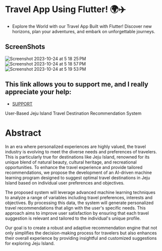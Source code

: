 # Travel App Using Flutter! 🌍✈️
- Explore the World with our Travel App Built with Flutter! Discover new horizons, plan your adventures, and embark on unforgettable journeys.
## ScreenShots
![Screenshot 2023-10-24 at 5 18 25 PM](https://github.com/AmirBayat0/Flutter-Travel-App/assets/91388754/e1ba5ffc-aeea-4a23-ac11-97485bd58093)
![Screenshot 2023-10-24 at 5 18 57 PM](https://github.com/AmirBayat0/Flutter-Travel-App/assets/91388754/620b07bc-18d2-4d84-92e1-6e777ecd269d)
![Screenshot 2023-10-24 at 5 19 53 PM](https://github.com/AmirBayat0/Flutter-Travel-App/assets/91388754/c0fec05b-0f4e-4854-aaae-dfa8c7b9f171)

## This link allows you to support me, and I really appreciate your help:
* [SUPPORT](https://www.buymeacoffee.com/AmirBayat)

User-Based Jeju Island Travel Destination Recommendation System

# Abstract
In an era where personalized experiences are highly valued, the travel industry is evolving to meet the diverse needs and preferences of travelers. This is particularly true for destinations like Jeju Island, renowned for its unique blend of natural beauty, cultural heritage, and recreational opportunities. To enhance the travel experience and provide tailored recommendations, we propose the development of an AI-driven machine learning program designed to suggest optimal travel destinations in Jeju Island based on individual user preferences and objectives.

The proposed system will leverage advanced machine learning techniques to analyze a range of variables including travel preferences, interests and objectives. By processing this data, the system will generate personalized travel recommendations that align with the user's specific needs. This approach aims to improve user satisfaction by ensuring that each travel suggestion is relevant and tailored to the individual's unique profile.

Our goal is to create a robust and adaptive recommendation engine that not only simplifies the decision-making process for travelers but also enhances their overall experience by providing insightful and customized suggestions for exploring Jeju Island.
